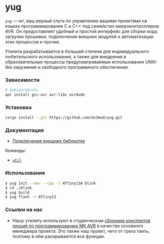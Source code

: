 # yug

`yug` — юг, ваш верный слуга по управлению вашими проектами на языках программирования C
и C++ под семейство микроконтроллеров AVR. Он предоставляет удобный и простой интерфейс 
для сборки кода, загрузки прошивки, подключения внешних модулей и автоматизации этих 
процессов и прочие.

Утилита разрабатывается в большей степени для индивидуального любительского использования,
а также для внедрения в образовательные процессы предусматриваемые использования UNIX-like
окружения и свободного программного обеспечения. 

### Зависимости 
```bash
# Debian/Ubuntu
apt install gcc-avr avr-libc avrdude 
```

### Установка
```bash
cargo install --git https://github.com/dx3mod/yug.git
```

### Документация

* [Подключение внешних библиотек](./doc.md#ExternLibs)

Команды:
* [`util`](./doc.md#Util)

### Использование

```bash
$ yug init --dev --cpp -t ATtiny13A blink 
$ cd ./blink
$ yug build
$ yug flash -t ATtiny13
```
### Ссылки на нас

* Нашу утилиту используют в студенческом [сборнике конспектов лекций по программированию МК AVR](https://dx3mod.github.io/mktyt) в 
качестве основного менеджера проекта. Это также наш проект, чего от греха таить, поэтому в нём раскрываются
все функции.
